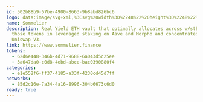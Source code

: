 ```yaml
---
id: 502b88b9-67be-4900-8663-9b8abd826bc6
logo: data:image/svg+xml,%3Csvg%20width%3D%2248%22%20height%3D%2248%22%20viewBox%3D%220%200%2048%2048%22%20fill%3D%22none%22%20xmlns%3D%22http%3A%2F%2Fwww.w3.org%2F2000%2Fsvg%22%3E%0A%3Cg%20clip-path%3D%22url(%23clip0_14472_3246)%22%3E%0A%3Cpath%20d%3D%22M24%2048C37.2552%2048%2048%2037.2552%2048%2024C48%2010.7448%2037.2552%200%2024%200C10.7448%200%200%2010.7448%200%2024C0%2037.2552%2010.7448%2048%2024%2048Z%22%20fill%3D%22%23130E20%22%2F%3E%0A%3C%2Fg%3E%0A%3Cg%20clip-path%3D%22url(%23clip1_14472_3246)%22%3E%0A%3Cpath%20fill-rule%3D%22evenodd%22%20clip-rule%3D%22evenodd%22%20d%3D%22M23.9463%2017.5833C25.1559%2017.5833%2026.316%2017.1004%2027.1714%2016.2409C28.0267%2015.3814%2028.5073%2014.2156%2028.5073%2013H19.3853C19.3853%2014.2156%2019.8659%2015.3814%2020.7212%2016.2409C21.5766%2017.1004%2022.7367%2017.5833%2023.9463%2017.5833ZM13%2028.5833V19.4167C14.2096%2019.4167%2015.3697%2019.8996%2016.2251%2020.7591C17.0804%2021.6186%2017.561%2022.7844%2017.561%2024C17.561%2025.2156%2017.0804%2026.3814%2016.2251%2027.2409C15.3697%2028.1004%2014.2096%2028.5833%2013%2028.5833ZM23.9463%2028.5833C26.4653%2028.5833%2028.5073%2026.5313%2028.5073%2024C28.5073%2021.4687%2026.4653%2019.4167%2023.9463%2019.4167C21.4274%2019.4167%2019.3853%2021.4687%2019.3853%2024C19.3853%2026.5313%2021.4274%2028.5833%2023.9463%2028.5833ZM30.3317%2024C30.3317%2025.2156%2030.8122%2026.3814%2031.6675%2027.2409C32.5229%2028.1004%2033.683%2028.5833%2034.8926%2028.5833V19.4167C33.683%2019.4167%2032.5229%2019.8996%2031.6675%2020.7591C30.8122%2021.6186%2030.3317%2022.7844%2030.3317%2024ZM34.8926%2013V17.5833C33.683%2017.5833%2032.5229%2017.1004%2031.6675%2016.2409C30.8122%2015.3814%2030.3317%2014.2156%2030.3317%2013H34.8926ZM13%2017.5833C14.2096%2017.5833%2015.3697%2017.1004%2016.2251%2016.2409C17.0804%2015.3814%2017.561%2014.2156%2017.561%2013H13V17.5833ZM20.7212%2031.7591C21.5766%2030.8996%2022.7367%2030.4167%2023.9463%2030.4167C25.1559%2030.4167%2026.316%2030.8996%2027.1714%2031.7591C28.0267%2032.6186%2028.5073%2033.7844%2028.5073%2035H19.3853C19.3853%2033.7844%2019.8659%2032.6186%2020.7212%2031.7591ZM30.3317%2035H34.8926V30.4167C33.683%2030.4167%2032.5229%2030.8996%2031.6675%2031.7591C30.8122%2032.6186%2030.3317%2033.7844%2030.3317%2035ZM13%2035V30.4167C14.2096%2030.4167%2015.3697%2030.8996%2016.2251%2031.7591C17.0804%2032.6186%2017.561%2033.7844%2017.561%2035H13Z%22%20fill%3D%22white%22%2F%3E%0A%3C%2Fg%3E%0A%3Cdefs%3E%0A%3CclipPath%20id%3D%22clip0_14472_3246%22%3E%0A%3Crect%20width%3D%2248%22%20height%3D%2248%22%20fill%3D%22white%22%2F%3E%0A%3C%2FclipPath%3E%0A%3CclipPath%20id%3D%22clip1_14472_3246%22%3E%0A%3Crect%20width%3D%2222%22%20height%3D%2222%22%20fill%3D%22white%22%20transform%3D%22translate(13%2013)%22%2F%3E%0A%3C%2FclipPath%3E%0A%3C%2Fdefs%3E%0A%3C%2Fsvg%3E%0A
name: Sommelier
description: Real Yield ETH vault that optimally allocates across w/stETH and
  those tokens in leveraged staking on Aave and Morpho and concentrated LPing on
  Uniswap V3.
link: https://www.sommelier.finance
tokens:
  - 62d6e448-346b-4d71-9688-6a043d5c25ee
  - 3a647da0-c0d8-4ebd-abce-bac0390880f4
categories:
  - e1e552f6-ff37-4185-a33f-4230cd45d7ff
networks:
  - 85d2c16e-7a34-4a16-8996-304b6673c6d0
ready: true
---
```

